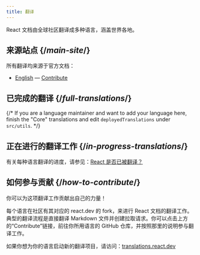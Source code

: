 ```yaml
---
title: 翻译
---
```


<Intro>

React 文档由全球社区翻译成多种语言，涵盖世界各地。

</Intro>

## 来源站点 {/*main-site*/}

所有翻译均来源于官方文档：

- [English](https://react.dev/) &mdash; [Contribute](https://github.com/reactjs/react.dev/)

## 已完成的翻译 {/*full-translations*/}

{/* If you are a language maintainer and want to add your language here, finish the "Core" translations and edit `deployedTranslations` under `src/utils`. */}

<LanguageList progress="complete" />

## 正在进行的翻译工作 {/*in-progress-translations*/}

有关每种语言翻译的进度，请参见：[React 是否已被翻译？](https://translations.react.dev/)

<LanguageList progress="in-progress" />

## 如何参与贡献 {/*how-to-contribute*/}

你可以为这项翻译工作贡献出自己的力量！

每个语言在社区有其对应的 react.dev 的 fork，来进行 React 文档的翻译工作。典型的翻译流程是直接翻译 Markdown 文件并创建拉取请求。你可以点击上方的“Contribute”链接，前往你所用语言的 GitHub 仓库，并按照那里的说明参与翻译工作。

如果你想为你的语言启动新的翻译项目，请访问：[translations.react.dev](https://github.com/reactjs/translations.react.dev)
